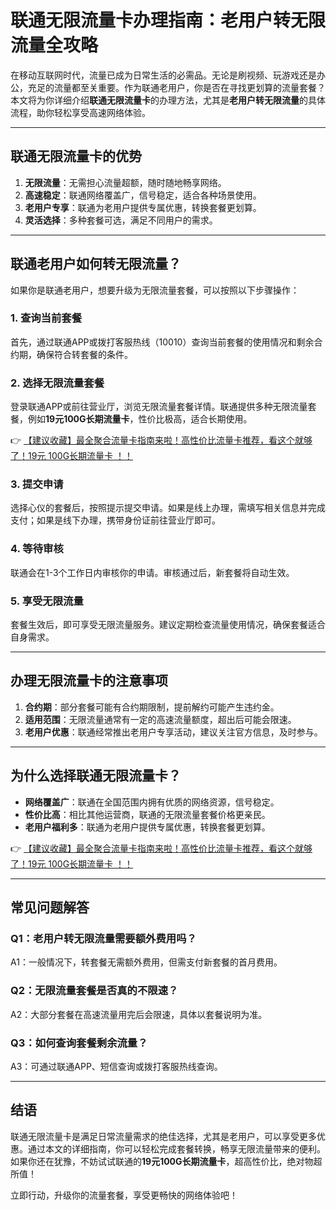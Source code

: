# 联通无限流量卡办理指南：老用户转无限流量全攻略

在移动互联网时代，流量已成为日常生活的必需品。无论是刷视频、玩游戏还是办公，充足的流量都至关重要。作为联通老用户，你是否在寻找更划算的流量套餐？本文将为你详细介绍**联通无限流量卡**的办理方法，尤其是**老用户转无限流量**的具体流程，助你轻松享受高速网络体验。

---

## 联通无限流量卡的优势

1. **无限流量**：无需担心流量超额，随时随地畅享网络。
2. **高速稳定**：联通网络覆盖广，信号稳定，适合各种场景使用。
3. **老用户专享**：联通为老用户提供专属优惠，转换套餐更划算。
4. **灵活选择**：多种套餐可选，满足不同用户的需求。

---

## 联通老用户如何转无限流量？

如果你是联通老用户，想要升级为无限流量套餐，可以按照以下步骤操作：

### 1. 查询当前套餐
首先，通过联通APP或拨打客服热线（10010）查询当前套餐的使用情况和剩余合约期，确保符合转套餐的条件。

### 2. 选择无限流量套餐
登录联通APP或前往营业厅，浏览无限流量套餐详情。联通提供多种无限流量套餐，例如**19元100G长期流量卡**，性价比极高，适合长期使用。

👉 [【建议收藏】最全聚合流量卡指南来啦！高性价比流量卡推荐，看这个就够了！19元 100G长期流量卡 ！！](https://bit.ly/Liuliangka)

### 3. 提交申请
选择心仪的套餐后，按照提示提交申请。如果是线上办理，需填写相关信息并完成支付；如果是线下办理，携带身份证前往营业厅即可。

### 4. 等待审核
联通会在1-3个工作日内审核你的申请。审核通过后，新套餐将自动生效。

### 5. 享受无限流量
套餐生效后，即可享受无限流量服务。建议定期检查流量使用情况，确保套餐适合自身需求。

---

## 办理无限流量卡的注意事项

1. **合约期**：部分套餐可能有合约期限制，提前解约可能产生违约金。
2. **适用范围**：无限流量通常有一定的高速流量额度，超出后可能会限速。
3. **老用户优惠**：联通经常推出老用户专享活动，建议关注官方信息，及时参与。

---

## 为什么选择联通无限流量卡？

- **网络覆盖广**：联通在全国范围内拥有优质的网络资源，信号稳定。
- **性价比高**：相比其他运营商，联通的无限流量套餐价格更亲民。
- **老用户福利多**：联通为老用户提供专属优惠，转换套餐更划算。

👉 [【建议收藏】最全聚合流量卡指南来啦！高性价比流量卡推荐，看这个就够了！19元 100G长期流量卡 ！！](https://bit.ly/Liuliangka)

---

## 常见问题解答

### Q1：老用户转无限流量需要额外费用吗？
A1：一般情况下，转套餐无需额外费用，但需支付新套餐的首月费用。

### Q2：无限流量套餐是否真的不限速？
A2：大部分套餐在高速流量用完后会限速，具体以套餐说明为准。

### Q3：如何查询套餐剩余流量？
A3：可通过联通APP、短信查询或拨打客服热线查询。

---

## 结语

联通无限流量卡是满足日常流量需求的绝佳选择，尤其是老用户，可以享受更多优惠。通过本文的详细指南，你可以轻松完成套餐转换，畅享无限流量带来的便利。如果你还在犹豫，不妨试试联通的**19元100G长期流量卡**，超高性价比，绝对物超所值！

立即行动，升级你的流量套餐，享受更畅快的网络体验吧！